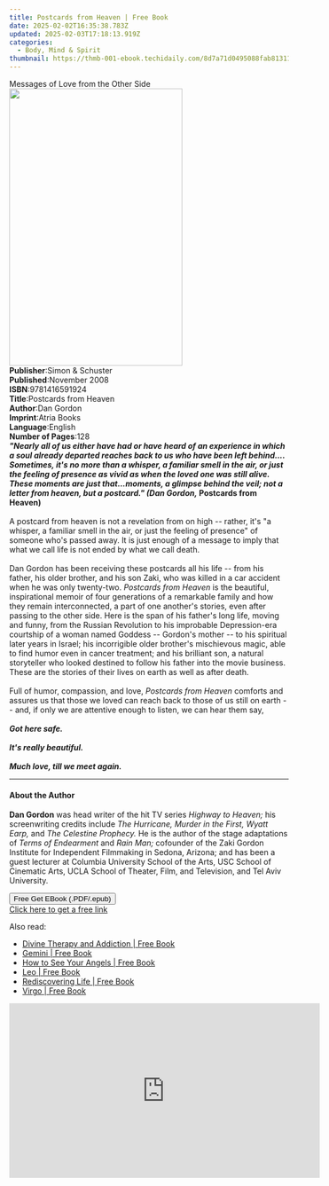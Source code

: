 ```yaml
---
title: Postcards from Heaven | Free Book
date: 2025-02-02T16:35:38.783Z
updated: 2025-02-03T17:18:13.919Z
categories:
  - Body, Mind & Spirit
thumbnail: https://thmb-001-ebook.techidaily.com/8d7a71d0495088fab813110526cbc6770a7f7475a39b679768b54b57c3898b46.jpg
---
```

<main id="book-container">
  <div class="flex flex-col">
    <div class="book-brief flex-1 py-6 px-4 sm:p-6 md:py-10 md:px-8">
      <!-- brief-->
      <div class="book-brief-main">Messages of Love from the Other Side</div>
    </div>
    <div
      class="book-meta-info flex-1 grid gap-4 col-start-1 col-end-3 row-start-1 sm:mb-6 sm:grid-cols-4 lg:gap-6 lg:col-start-2 lg:row-end-6 lg:row-span-6 lg:mb-0"
    >
      <div
        class="book-meta-info-left place-content-center mt-4 p-4 text-sm leading-6 col-start-2 col-span-2 dark:text-slate-400"
      >
        <img
          class="w-full h-500 object-cover rounded-lg sm:h-255 sm:col-span-2 lg:col-span-full"
          src="https://img-001-ebook.techidaily.com/ad3fac67b5901cda2704c074c29c23ce30f9afbec9f01da469716f8dc7ee03df.jpg"
          alt=""
          width="312"
          height="500"
        />
      </div>
      <div
        class="book-meta-info-right mt-2 col-start-1 row-start-2 col-span-3 self-center"
      >
        <!-- meta data  -->
        <div class="flex flex-col px-4 md:px-8">
          <div class="flex-1">
            <strong>Publisher</strong>:<span class="px-2"
              >Simon &amp; Schuster</span
            >
          </div>
          <div class="flex-1">
            <strong>Published</strong>:<span class="px-2">November 2008</span>
          </div>
          <div class="flex-1">
            <strong>ISBN</strong>:<span class="px-2">9781416591924</span>
          </div>
          <div class="flex-1">
            <strong>Title</strong>:<span class="px-2"
              >Postcards from Heaven</span
            >
          </div>
          <div class="flex-1">
            <strong>Author</strong>:<span class="px-2">Dan Gordon</span>
          </div>
          <div class="flex-1">
            <strong>Imprint</strong>:<span class="px-2">Atria Books</span>
          </div>
          <div class="flex-1">
            <strong>Language</strong>:<span class="px-2">English</span>
          </div>
          <div class="flex-1">
            <strong>Number of Pages</strong>:<span class="px-2">128</span>
          </div>
        </div>
      </div>
    </div>
    <div class="book-description flex-1 py-6 px-4 sm:p-6 md:py-10 md:px-8">
      <div class="book-description-main">
        <div accordion-content="" id="description">
          <b
            ><i
              >"Nearly all of us either have had or have heard of an experience
              in which a soul already departed reaches back to us who have been
              left behind.... Sometimes, it's no more than a whisper, a familiar
              smell in the air, or just the feeling of presence as vivid as when
              the loved one was still alive. These moments are just
              that...moments, a glimpse behind the veil; not a letter from
              heaven, but a postcard." (Dan Gordon,</i
            >
            Postcards from Heaven)</b
          ><br /><br />
          A postcard from heaven is not a revelation from on high -- rather,
          it's "a whisper, a familiar smell in the air, or just the feeling of
          presence" of someone who's passed away. It is just enough of a message
          to imply that what we call life is not ended by what we call death.
          <br /><br />
          Dan Gordon has been receiving these postcards all his life -- from his
          father, his older brother, and his son Zaki, who was killed in a car
          accident when he was only twenty-two. <i>Postcards from Heaven</i> is
          the beautiful, inspirational memoir of four generations of a
          remarkable family and how they remain interconnected, a part of one
          another's stories, even after passing to the other side. Here is the
          span of his father's long life, moving and funny, from the Russian
          Revolution to his improbable Depression-era courtship of a woman named
          Goddess -- Gordon's mother -- to his spiritual later years in Israel;
          his incorrigible older brother's mischievous magic, able to find humor
          even in cancer treatment; and his brilliant son, a natural storyteller
          who looked destined to follow his father into the movie business.
          These are the stories of their lives on earth as well as after death.
          <br /><br />
          Full of humor, compassion, and love,
          <i>Postcards from Heaven</i> comforts and assures us that those we
          loved can reach back to those of us still on earth -- and, if only we
          are attentive enough to listen, we can hear them say, <br /><br /><b
            ><i>
              Got here safe. <br /><br />
              It's really beautiful. <br /><br />
              Much love, till we meet again.
            </i></b
          >
        </div>
        <div class="accordion-fader"></div>
      </div>
    </div>
    <div class="book-excerpts flex-1 py-6 px-4 sm:p-6 md:py-10 md:px-8">
      <!-- excerpts-->
      <div class="book-excerpts-main">
        <hr />
        <h4 class="placeholder placeholder-heading">
          <span>About the Author</span>
        </h4>
        <p>
          <b>Dan Gordon</b> was head writer of the hit TV series
          <i>Highway to Heaven;</i> his screenwriting credits include
          <i>The Hurricane, Murder in the First, Wyatt Earp,</i> and
          <i>The Celestine Prophecy.</i> He is the author of the stage
          adaptations of <i>Terms of Endearment</i> and
          <i>Rain Man;</i> cofounder of the Zaki Gordon Institute for
          Independent Filmmaking in Sedona, Arizona; and has been a guest
          lecturer at Columbia University School of the Arts, USC School of
          Cinematic Arts, UCLA School of Theater, Film, and Television, and Tel
          Aviv University.
        </p>
      </div>
    </div>
    <div
      class="book-about-author flex-1 py-6 px-4 sm:p-6 md:py-10 md:px-8"
    ></div>
    <div class="book-free-get flex-1 py-6 px-4 sm:p-6 md:py-10 md:px-8">
      <button
        id="btn-free-get"
        class="bg-blue-500 hover:bg-blue-700 text-white font-bold py-2 px-4 rounded"
      >
        Free Get EBook (.PDF/.epub)
      </button>
      <div id="countdown-display" class="px-2 text-lg mt-2"></div>
      <a
        id="free-link"
        class="hidden bg-blue-500 hover:bg-blue-700 text-white font-bold py-2 px-4 rounded"
        href="https://www.ebooks.com/en-us/book/211315078/postcards-from-heaven/dan-gordon/"
        target="_blank"
        >Click here to get a free link</a
      >
    </div>
    <script>
      let countdownTime = 0;
      let countdownInterval = null;
      document
        .getElementById('btn-free-get')
        .addEventListener('click', startCountdown);
      function startCountdown() {
        countdownTime = new Date().getTime() + 60000 * 3;
        countdownInterval = setInterval(updateCountdown, 1000);
        document.getElementById('btn-free-get').disabled = true;
        document
          .getElementById('btn-free-get')
          .classList.add('bg-gray-500', 'cursor-not-allowed');
      }
      function updateCountdown() {
        let currentTime = new Date().getTime();
        let timeLeft = countdownTime - currentTime;
        let secondsLeft = Math.floor(timeLeft / 1000);
        document.getElementById('countdown-display').innerHTML =
          `Remaining time: ${secondsLeft} seconds.`;
        if (secondsLeft <= 0) {
          clearInterval(countdownInterval);
          document.getElementById('btn-free-get').classList.add('hidden');
          document.getElementById('free-link').classList.remove('hidden');
          document.getElementById('countdown-display').innerHTML = '';
        }
      }
    </script>
  </div>
</main>

<ins class="adsbygoogle"
      style="display:block"
      data-ad-client="ca-pub-7571918770474297"
      data-ad-slot="8358498916"
      data-ad-format="auto"
      data-full-width-responsive="true"></ins>
    

<span class="atpl-alsoreadstyle">Also read:</span>
<div><ul>
<li><a href="https://novels-ebooks.techidaily.com/826832--divine-therapy-and-addiction/"><u>Divine Therapy and Addiction | Free Book</u></a></li>
<li><a href="https://novels-ebooks.techidaily.com/829921-9781589795303-gemini/"><u>Gemini | Free Book</u></a></li>
<li><a href="https://novels-ebooks.techidaily.com/828095-9780857200211-how-to-see-your-angels/"><u>How to See Your Angels | Free Book</u></a></li>
<li><a href="https://novels-ebooks.techidaily.com/829923-9781589795327-leo/"><u>Leo | Free Book</u></a></li>
<li><a href="https://novels-ebooks.techidaily.com/828020-9780307984951-rediscovering-life/"><u>Rediscovering Life | Free Book</u></a></li>
<li><a href="https://novels-ebooks.techidaily.com/829919-9781589795334-virgo/"><u>Virgo | Free Book</u></a></li>
</ul></div>

<!-- affiliate ads begin -->
<iframe width="560" height="315" src="https://www.youtube.com/embed/jpdGEJJwMLY?si=eKgXOPpNeYvYKcel" title="YouTube video player" frameborder="0" allow="accelerometer; autoplay; clipboard-write; encrypted-media; gyroscope; picture-in-picture; web-share" referrerpolicy="strict-origin-when-cross-origin" allowfullscreen></iframe>
<!-- affiliate ads end -->

